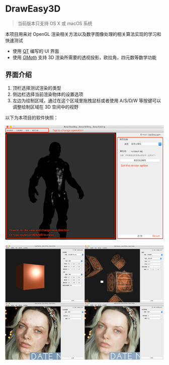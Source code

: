 # DrawEasy3D

> 当前版本只支持 OS X 或 macOS 系统

本项目用来对 OpenGL 渲染相关方法以及数字图像处理的相关算法实现的学习和快速测试

- 使用 [QT](https://www.qt.io/) 编写的 UI 界面
- 使用 [*GMath*](https://github.com/CatOnly/GMath) 支持 3D 渲染所需要的透视投影，欧拉角，四元数等数学功能



## 界面介绍

1. 顶栏选择测试渲染的类型
2. 侧边栏选择当前渲染物体的设置选项
3. 左边为绘制区域，通过在这个区域里拖拽鼠标或者使用 A/S/D/W 等按键可以调整绘制区域在 3D 空间中的视野



以下为本项目的软件快照：

![](assets/readmeImage.png)

![](assets/readmeImage0.png)


